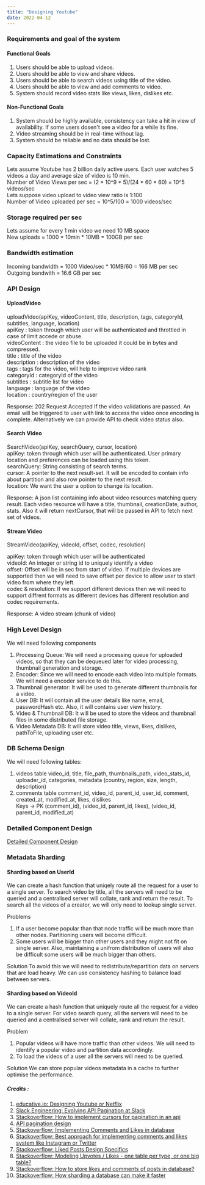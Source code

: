 ```yaml
---
title: "Designing Youtube"
date: 2022-04-12
---
```


### Requirements and goal of the system
#### Functional Goals
1. Users should be able to upload videos.
2. Users should be able to view and share videos.
3. Users should be able to search videos using title of the video.
4. Users should be able to view and add comments to video.
5. System should record video stats like views, likes, dislikes etc.

#### Non-Functional Goals
1. System should be highly available, consistency can take a hit in view of availability. If some users dosen't see a video for a while its fine.
2. Video streaming should be in real-time without lag.
3. System should be reliable and no data should be lost.

### Capacity Estimations and Constraints
Lets assume Youtube has 2 billion daily active users. Each user watches 5 videos a day and average size of video is 10 min.  
Number of Video Views per sec = (2 * 10^9 * 5)/(24 * 60 * 60) = 10^5 videos/sec  
Lets suppose video upload to video view ratio is 1:100  
Number of Video uploaded per sec = 10^5/100 = 1000 videos/sec  
  
### Storage required per sec  
Lets assume for every 1 min video we need 10 MB space  
New uploads = 1000 * 10min * 10MB = 100GB per sec  
  
### Bandwidth estimation
Incoming bandwidth = 1000 Video/sec * 10MB/60 = 166 MB per sec  
Outgoing bandwith = 16.6 GB per sec  
  
### API Design
#### UploadVideo
uploadVideo(apiKey, videoContent, title, description, tags, categoryId, subtitles, language, location)  
apiKey : token through which user will be authenticated and throttled in case of limit accede or abuse.  
videoContent : the video file to be uploaded it could be in bytes and compressed.  
title : title of the video  
description : <optional> description of the video  
tags : <optional> tags for the video, will help to improve video rank  
categoryId : <optional> categoryId of the video  
subtitles : <optional> subtitle list for video  
language : <optional> language of the video  
location : <optional> country/region of the user  
  
Response: 202 Request Accepted If the video validations are passed. An email will be triggered to user with link to access the video once encoding is complete. Alternatively we can provide API to check video status also.
  
#### Search Video
SearchVideo(apiKey, searchQuery, cursor, location)  
apiKey: token through which user will be authenticated. User primary location and preferences can be loaded using this token.  
searchQuery: String consisting of search terms.  
cursor: A pointer to the next result-set. It will be encoded to contain info about partition and also row pointer to the next result.  
location: <optional> We want the user a option to change its location.  
  
Response: A json list containing info about video resources matching query result. Each video resource will have a title, thumbnail, creationDate, author, stats. Also it will return nextCursor, that will be passed in API to fetch next set of videos.
  
#### Stream Video
StreamVideo(apiKey, videoId, offset, codec, resolution)  
  
apiKey: token through which user will be authenticated  
videoId: An integer or string id to uniquely identify a video  
offset: Offset will be in sec from start of video. If multiple devices are supported then we will need to save offset per device to allow user to start video from where they left.  
codec & resolution: If we support different devices then we will need to support diffrent formats as different devices has different resolution and codec requirements.  
  
Response: A video stream (chunk of video)  
  
### High Level Design
We will need following components  
1. Processing Queue: We will need a processing queue for uploaded videos, so that they can be dequeued later for video processing, thumbnail generation and storage.
2. Encoder: Since we will need to encode each video into multiple formats. We will need a encoder service to do this.
3. Thumbnail generator: It will be used to generate different thumbnails for a video.
4. User DB: It will contain all the user details like name, email, passwordHash etc. Also, it will contains user view history.
5. Video & Thumbnail DB: It will be used to store the videos and thumbnail files in some distributed file storage.
6. Video Metadata DB: It will store video title, views, likes, dislikes, pathToFile, uploading user etc. 
  
### DB Schema Design
We will need following tables:
1. videos table
video_id, title, file_path, thumbnails_path, video_stats_id, uploader_id, categories, metadata (country, region, size, length, description)
2. comments table
  comment_id, video_id, parent_id, user_id, comment, created_at, modified_at, likes, dislikes  
  Keys -> PK (comment_id), (video_id, parent_id, likes), (video_id, parent_id, modified_at)  
  
### Detailed Component Design
[Detailed Component Design](../assets/home/YoutubeHighLevelDesign.png "Detailed Component Design")
  

### Metadata Sharding
#### Sharding based on UserId
We can create a hash function that uniqely route all the request for a user to a single server. To search video by title, all the servers will need to be queried and a centralised server will collate, rank and return the result. To search all the videos of a creator, we will only need to lookup single server.

Problems
1. If a user become popular than that node traffic will be much more than other nodes. Partitioning users will become difficult.
2. Some users will be bigger than other users and they might not fit on single server. Also, maintaining a unifrom distribution of users will also be difficult some users will be much bigger than others.

Solution
To avoid this we will need to redistribute/repartition data on servers that are load heavy. We can use consistency hashing to balance load between servers.

#### Sharding based on VideoId
We can create a hash function that uniquely route all the request for a video to a single server. For video search query, all the servers will need to be queried and a centralised server will collate, rank and return the result.  

Problem
1. Popular videos will have more traffic than other videos. We will need to identify a popular video and partition data accordingly.
2. To load the videos of a user all the servers will need to be queried.

Solution
We can store popular videos metadata in a cache to further optimise the performance.

##### Credits :  
1. [educative.io: Designing Youtube or Netflix](https://www.educative.io/courses/grokking-the-system-design-interview/xV26VjZ7yMl)
2. [Slack Engineering: Evolving API Pagination at Slack](https://slack.engineering/evolving-api-pagination-at-slack/)
3. [Stackoverflow: How to implement cursors for pagination in an api](https://stackoverflow.com/questions/18314687/how-to-implement-cursors-for-pagination-in-an-api)
4. [API pagination design](https://solovyov.net/blog/2020/api-pagination-design/)
5. [Stackoverflow: Implementing Comments and Likes in database](https://stackoverflow.com/questions/8112831/implementing-comments-and-likes-in-database)
6. [Stackoverflow: Best approach for implementing comments and likes system like Instagram or Twitter](https://stackoverflow.com/questions/52843234/best-approach-for-implementing-comments-and-likes-system-like-instagram-or-twitt?noredirect=1&lq=1)
7. [Stackoverflow: Liked Posts Design Specifics](https://stackoverflow.com/questions/59505855/liked-posts-design-specifics?noredirect=1&lq=1)
8. [Stackoverflow: Modeling Upvotes / Likes - one table per type, or one big table?](https://stackoverflow.com/questions/20530614/modeling-upvotes-likes-one-table-per-type-or-one-big-table?noredirect=1&lq=1)
9. [Stackoverflow: How to store likes and comments of posts in database?](https://dba.stackexchange.com/questions/174878/how-to-store-likes-and-comments-of-posts-in-database)
10. [Stackoverflow: How sharding a database can make it faster](https://stackoverflow.blog/2022/03/14/how-sharding-a-database-can-make-it-faster/)
